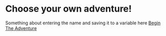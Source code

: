 # Choose your own adventure!
Something about entering the name and saving it to a variable here 
[Begin The Adventure](/intro.md)
